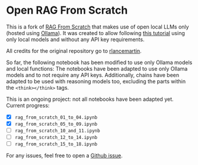 # Open RAG From Scratch

This is a fork of [RAG From Scratch](https://github.com/langchain-ai/rag-from-scratch) that makes use of open local LLMs only (hosted using [Ollama](https://ollama.com/)).
It was created to allow following [this tutorial](https://www.youtube.com/watch?v=sVcwVQRHIc8) using only local models and without any API key requirements.

All credits for the original repository go to [rlancemartin](https://github.com/rlancemartin).

So far, the following notebook has been modified to use only Ollama models and local functions:
The notebooks have been adapted to use only Ollama models and to not require any API keys.
Additionally, chains have been adapted to be used with reasoning models too, excluding the parts within the `<think></think>` tags.

This is an ongoing project: not all notebooks have been adapted yet.
Current progress:
- [x] `rag_from_scratch_01_to_04.ipynb`
- [x] `rag_from_scratch_05_to_09.ipynb`
- [ ] `rag_from_scratch_10_and_11.ipynb`
- [ ] `rag_from_scratch_12_to_14.ipynb`
- [ ] `rag_from_scratch_15_to_18.ipynb`

For any issues, feel free to open a [Github issue](https://docs.github.com/en/issues/tracking-your-work-with-issues/about-issues).